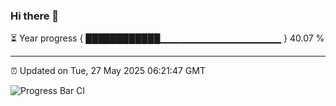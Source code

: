 ### Hi there 👋

⏳ Year progress { ████████████▁▁▁▁▁▁▁▁▁▁▁▁▁▁▁▁▁▁ } 40.07 %

---

⏰ Updated on Tue, 27 May 2025 06:21:47 GMT

![Progress Bar CI](https://github.com/liununu/liununu/workflows/Progress%20Bar%20CI/badge.svg)
